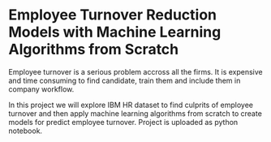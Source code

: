 # Employee Turnover Reduction Models with Machine Learning Algorithms from Scratch
Employee turnover is a serious problem accross all the firms. It is expensive and time consuming to find candidate, train them and include them in company workflow.

In this project we will explore IBM HR dataset to find culprits of employee turnover and then apply machine learning algorithms from scratch to create models for
predict employee turnover. Project is uploaded as python notebook.
